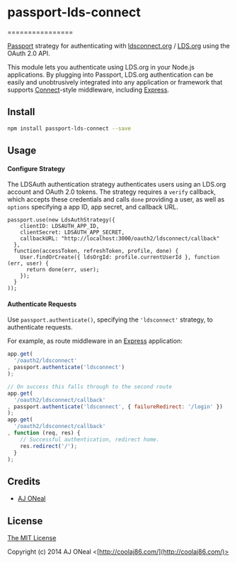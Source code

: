 # passport-lds-connect
================

[Passport](http://passportjs.org/) strategy for authenticating with
[ldsconnect.org](http://ldsconnect.org/) / [LDS.org](http://lds.org/) using the OAuth 2.0 API.

This module lets you authenticate using LDS.org in your Node.js applications.
By plugging into Passport, LDS.org authentication can be easily and
unobtrusively integrated into any application or framework that supports
[Connect](http://www.senchalabs.org/connect/)-style middleware, including
[Express](http://expressjs.com/).

## Install

```bash
npm install passport-lds-connect --save
```

## Usage

#### Configure Strategy

The LDSAuth authentication strategy authenticates users using an LDS.org
account and OAuth 2.0 tokens.  The strategy requires a `verify` callback, which
accepts these credentials and calls `done` providing a user, as well as
`options` specifying a app ID, app secret, and callback URL.

    passport.use(new LdsAuthStrategy({
        clientID: LDSAUTH_APP_ID,
        clientSecret: LDSAUTH_APP_SECRET,
        callbackURL: "http://localhost:3000/oauth2/ldsconnect/callback"
      },
      function(accessToken, refreshToken, profile, done) {
        User.findOrCreate({ ldsOrgId: profile.currentUserId }, function (err, user) {
          return done(err, user);
        });
      }
    ));

#### Authenticate Requests

Use `passport.authenticate()`, specifying the `'ldsconnect'` strategy, to
authenticate requests.

For example, as route middleware in an [Express](http://expressjs.com/)
application:

```javascript
app.get(
  '/oauth2/ldsconnect'
, passport.authenticate('ldsconnect')
);

// On success this falls through to the second route
app.get(
  '/oauth2/ldsconnect/callback'
, passport.authenticate('ldsconnect', { failureRedirect: '/login' })
);
app.get(
  '/oauth2/ldsconnect/callback'
, function (req, res) {
    // Successful authentication, redirect home.
    res.redirect('/');
  }
);
```

## Credits

  - [AJ ONeal](http://github.com/coolaj86)

## License

[The MIT License](http://opensource.org/licenses/Apache-2.0)

Copyright (c) 2014 AJ ONeal <[http://coolaj86.com/](http://coolaj86.com/)>
